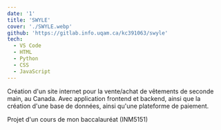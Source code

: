 ```yaml
---
date: '1'
title: 'SWYLE'
cover: './SWYLE.webp'
github: 'https://gitlab.info.uqam.ca/kc391063/swyle'
tech:
  - VS Code
  - HTML
  - Python
  - CSS
  - JavaScript
---
```


Création d'un site internet pour la vente/achat de vêtements de seconde main, au Canada. Avec application frontend et backend, ainsi que la création d'une base de données, ainsi qu'une plateforme de paiement.

Projet d'un cours de mon baccalauréat (INM5151)
